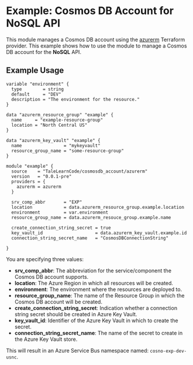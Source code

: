 # Example: Cosmos DB Account for NoSQL API

This module manages a Cosmos DB account using the [azurerm](https://registry.terraform.io/providers/hashicorp/azurerm/latest) Terraform provider.  This example shows how to use the module to manage a Cosmos DB account for the **NoSQL** API.

## Example Usage

```hcl
variable "environment" {
  type        = string
  default     = "DEV"
  description = "The environment for the resource."
}

data "azurerm_resource_group" "example" {
  name     = "example-resource-group"
  location = "North Central US"
}

data "azurerm_key_vault" "example" {
  name                = "mykeyvault"
  resource_group_name = "some-resource-group"
}

module "example" {
  source    = "TaleLearnCode/cosmosdb_account/azurerm"
  version   = "0.0.1-pre"
  providers = {
    azurerm = azurerm
  }

  srv_comp_abbr       = "EXP"
  location            = data.azurerm_resource_group.example.location
  environment         = var.environment
  resource_group_name = data.azurerm_resouce_group.example.name

  create_connection_string_secret = true
  key_vault_id                    = data.azurerm_key_vault.example.id
  connection_string_secret_name   = "CosmosDBConnectionString"
  
}
```

You are specifying three values:

- **srv_comp_abbr**: The abbreviation for the service/component the Cosmos DB account supports.
- **location**: The Azure Region in which all resources will be created.
- **environment**: The environment where the resources are deployed to.
- **resource_group_name**: The name of the Resource Group in which the Cosmos DB account will be created.
- **create_connection_string_secret**: Indication whether a connection string secret should be created in Azure Key Vault.
- **key_vault_id**: Identifier of the Azure Key Vault in which to create the secret.
- **connection_string_secret_name**: The name of the secret to create in the Azure Key Vault store.

This will result in an Azure Service Bus namespace named: `cosno-exp-dev-usnc`.
